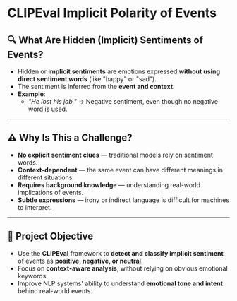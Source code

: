# CLIPEval Implicit Polarity of Events
## 🔍 What Are Hidden (Implicit) Sentiments of Events?

- Hidden or **implicit sentiments** are emotions expressed **without using direct sentiment words** (like "happy" or "sad").
- The sentiment is inferred from the **event and context**.
- **Example**:  
  - *"He lost his job."* → Negative sentiment, even though no negative word is used.

---

## ⚠️ Why Is This a Challenge?

- **No explicit sentiment clues** — traditional models rely on sentiment words.
- **Context-dependent** — the same event can have different meanings in different situations.
- **Requires background knowledge** — understanding real-world implications of events.
- **Subtle expressions** — irony or indirect language is difficult for machines to interpret.

---

## 🎯 Project Objective

- Use the **CLIPEval** framework to **detect and classify implicit sentiment** of events as **positive, negative, or neutral**.
- Focus on **context-aware analysis**, without relying on obvious emotional keywords.
- Improve NLP systems' ability to understand **emotional tone and intent** behind real-world events.
